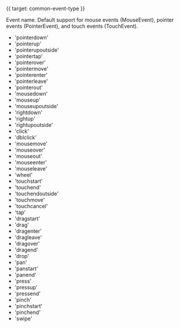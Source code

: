 {{ target: common-event-type }}

Event name. Default support for mouse events (MouseEvent), pointer events (PointerEvent), and touch events (TouchEvent).

- 'pointerdown'
- 'pointerup'
- 'pointerupoutside'
- 'pointertap'
- 'pointerover'
- 'pointermove'
- 'pointerenter'
- 'pointerleave'
- 'pointerout'
- 'mousedown'
- 'mouseup'
- 'mouseupoutside'
- 'rightdown'
- 'rightup'
- 'rightupoutside'
- 'click'
- 'dblclick'
- 'mousemove'
- 'mouseover'
- 'mouseout'
- 'mouseenter'
- 'mouseleave'
- 'wheel'
- 'touchstart'
- 'touchend'
- 'touchendoutside'
- 'touchmove'
- 'touchcancel'
- 'tap'
- 'dragstart'
- 'drag'
- 'dragenter'
- 'dragleave'
- 'dragover'
- 'dragend'
- 'drop'
- 'pan'
- 'panstart'
- 'panend'
- 'press'
- 'pressup'
- 'pressend'
- 'pinch'
- 'pinchstart'
- 'pinchend'
- 'swipe'